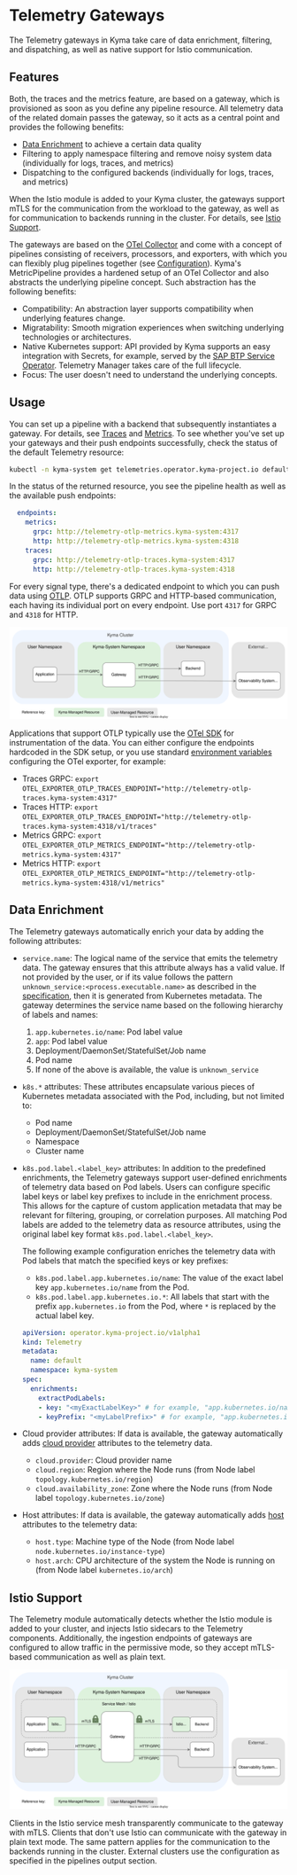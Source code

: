 # Telemetry Gateways

The Telemetry gateways in Kyma take care of data enrichment, filtering, and dispatching, as well as native support for Istio communication.

## Features

Both, the traces and the metrics feature, are based on a gateway, which is provisioned as soon as you define any pipeline resource. All telemetry data of the related domain passes the gateway, so it acts as a central point and provides the following benefits:

- [Data Enrichment](#data-enrichment) to achieve a certain data quality
- Filtering to apply namespace filtering and remove noisy system data (individually for logs, traces, and metrics)
- Dispatching to the configured backends (individually for logs, traces, and metrics)

When the Istio module is added to your Kyma cluster, the gateways support mTLS for the communication from the workload to the gateway, as well as for communication to backends running in the cluster. For details, see [Istio Support](#istio-support).

The gateways are based on the [OTel Collector](https://opentelemetry.io/docs/collector/) and come with a concept of pipelines consisting of receivers, processors, and exporters, with which you can flexibly plug pipelines together (see [Configuration](https://opentelemetry.io/docs/collector/configuration/)). Kyma's MetricPipeline provides a hardened setup of an OTel Collector and also abstracts the underlying pipeline concept. Such abstraction has the following benefits:

- Compatibility: An abstraction layer supports compatibility when underlying features change.
- Migratability: Smooth migration experiences when switching underlying technologies or architectures.
- Native Kubernetes support: API provided by Kyma supports an easy integration with Secrets, for example, served by the [SAP BTP Service Operator](https://github.com/SAP/sap-btp-service-operator#readme). Telemetry Manager takes care of the full lifecycle.
- Focus: The user doesn't need to understand the underlying concepts.

## Usage

You can set up a pipeline with a backend that subsequently instantiates a gateway. For details, see [Traces](03-traces.md) and [Metrics](04-metrics.md).
To see whether you've set up your gateways and their push endpoints successfully, check the status of the default Telemetry resource:

```sh
kubectl -n kyma-system get telemetries.operator.kyma-project.io default -oyaml
```

In the status of the returned resource, you see the pipeline health as well as the available push endpoints:

```yaml
  endpoints:
    metrics:
      grpc: http://telemetry-otlp-metrics.kyma-system:4317
      http: http://telemetry-otlp-metrics.kyma-system:4318
    traces:
      grpc: http://telemetry-otlp-traces.kyma-system:4317
      http: http://telemetry-otlp-traces.kyma-system:4318
```

For every signal type, there's a dedicated endpoint to which you can push data using [OTLP](https://opentelemetry.io/docs/specs/otel/protocol/). OTLP supports GRPC and HTTP-based communication, each having its individual port on every endpoint. Use port `4317` for GRPC and `4318` for HTTP.

![Gateways-Plain](assets/gateways-plain.drawio.svg)

Applications that support OTLP typically use the [OTel SDK](https://opentelemetry.io/docs/languages/) for instrumentation of the data. You can either configure the endpoints hardcoded in the SDK setup, or you use standard [environment variables](https://opentelemetry.io/docs/languages/sdk-configuration/otlp-exporter/#otel_exporter_otlp_traces_endpoint) configuring the OTel exporter, for example:

- Traces GRPC: `export OTEL_EXPORTER_OTLP_TRACES_ENDPOINT="http://telemetry-otlp-traces.kyma-system:4317"`
- Traces HTTP: `export OTEL_EXPORTER_OTLP_TRACES_ENDPOINT="http://telemetry-otlp-traces.kyma-system:4318/v1/traces"`
- Metrics GRPC: `export OTEL_EXPORTER_OTLP_METRICS_ENDPOINT="http://telemetry-otlp-metrics.kyma-system:4317"`
- Metrics HTTP: `export OTEL_EXPORTER_OTLP_METRICS_ENDPOINT="http://telemetry-otlp-metrics.kyma-system:4318/v1/metrics"`

## Data Enrichment

The Telemetry gateways automatically enrich your data by adding the following attributes:

- `service.name`: The logical name of the service that emits the telemetry data. The gateway ensures that this attribute always has a valid value.
  If not provided by the user, or if its value follows the pattern `unknown_service:<process.executable.name>` as described in the [specification](https://opentelemetry.io/docs/specs/semconv/resource/#service), then it is generated from Kubernetes metadata. The gateway determines the service name based on the following hierarchy of labels and names:
  1. `app.kubernetes.io/name`: Pod label value
  2. `app`: Pod label value
  3. Deployment/DaemonSet/StatefulSet/Job name
  4. Pod name
  5. If none of the above is available, the value is `unknown_service`
- `k8s.*` attributes: These attributes encapsulate various pieces of Kubernetes metadata associated with the Pod, including, but not limited to:
  - Pod name
  - Deployment/DaemonSet/StatefulSet/Job name
  - Namespace
  - Cluster name
- `k8s.pod.label.<label_key>` attributes: In addition to the predefined enrichments, the Telemetry gateways support user-defined enrichments of telemetry data based on Pod labels. Users can configure specific label keys or label key prefixes to include in the enrichment process. This allows for the capture of custom application metadata that may be relevant for filtering, grouping, or correlation purposes. All matching Pod labels are added to the telemetry data as resource attributes, using the original label key format `k8s.pod.label.<label_key>`.

   The following example configuration enriches the telemetry data with Pod labels that match the specified keys or key prefixes:
   - `k8s.pod.label.app.kubernetes.io/name`: The value of the exact label key `app.kubernetes.io/name` from the Pod.
   - `k8s.pod.label.app.kubernetes.io.*`: All labels that start with the prefix `app.kubernetes.io` from the Pod, where `*` is replaced by the actual label key.
   ```yaml
   apiVersion: operator.kyma-project.io/v1alpha1
   kind: Telemetry
   metadata:
     name: default
     namespace: kyma-system
   spec:
     enrichments:
       extractPodLabels:
       - key: "<myExactLabelKey>" # for example, "app.kubernetes.io/name"
       - keyPrefix: "<myLabelPrefix>" # for example, "app.kubernetes.io"
   ```


- Cloud provider attributes: If data is available, the gateway automatically adds [cloud provider](https://opentelemetry.io/docs/specs/semconv/resource/cloud/) attributes to the telemetry data.
  - `cloud.provider`: Cloud provider name
  - `cloud.region`: Region where the Node runs (from Node label `topology.kubernetes.io/region`)
  - `cloud.availability_zone`: Zone where the Node runs (from Node label `topology.kubernetes.io/zone`)
- Host attributes: If data is available, the gateway automatically adds [host](https://opentelemetry.io/docs/specs/semconv/resource/host/) attributes to the telemetry data:
  - `host.type`: Machine type of the Node (from Node label `node.kubernetes.io/instance-type`)
  - `host.arch`: CPU architecture of the system the Node is running on (from Node label `kubernetes.io/arch`)

## Istio Support

The Telemetry module automatically detects whether the Istio module is added to your cluster, and injects Istio sidecars to the Telemetry components. Additionally, the ingestion endpoints of gateways are configured to allow traffic in the permissive mode, so they accept mTLS-based communication as well as plain text.

![Gateways-Istio](assets/gateways-istio.drawio.svg)

Clients in the Istio service mesh transparently communicate to the gateway with mTLS. Clients that don't use Istio can communicate with the gateway in plain text mode. The same pattern applies for the communication to the backends running in the cluster. External clusters use the configuration as specified in the pipelines output section.
